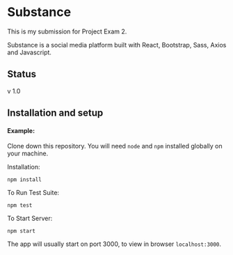 # Substance

This is my submission for Project Exam 2. 

Substance is a social media platform built with React, Bootstrap, Sass, Axios and Javascript. 

## Status

v 1.0

## Installation and setup

#### Example:  

Clone down this repository. You will need `node` and `npm` installed globally on your machine.  

Installation:

`npm install`  

To Run Test Suite:  

`npm test`  

To Start Server:

`npm start`  

The app will usually start on port 3000, to view in browser `localhost:3000`.
